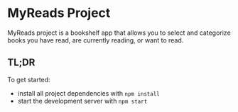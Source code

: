 # MyReads Project

 MyReads project is a bookshelf app that allows you to select and categorize books you have read, are currently reading, or want to read. 

## TL;DR

To get started:

* install all project dependencies with `npm install`
* start the development server with `npm start`


